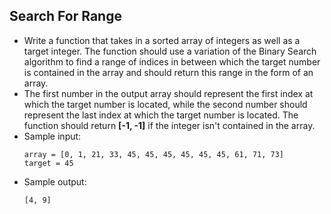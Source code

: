 ## Search For Range

- Write a function that takes in a sorted array of integers as well as a target integer. The function should use a variation of the Binary Search algorithm to find a range of indices in between which the target number is contained in the array and should return this range in the form of an array.
- The first number in the output array should represent the first index at which the target number is located, while the second number should represent the last index at which the target number is located. The function should return **[-1, -1]** if the integer isn't contained in the array.
- Sample input:
  ~~~
  array = [0, 1, 21, 33, 45, 45, 45, 45, 45, 45, 61, 71, 73]
  target = 45
  ~~~
- Sample output:
  ~~~
  [4, 9]
  ~~~